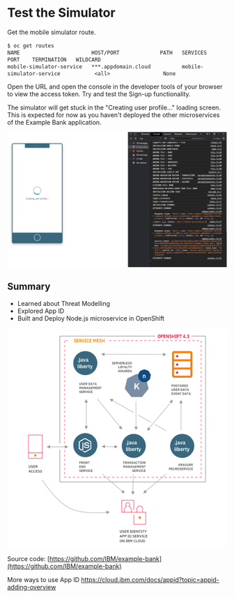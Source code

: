 # Test the Simulator

Get the mobile simulator route.

```text
$ oc get routes
NAME                       HOST/PORT             PATH   SERVICES                           PORT    TERMINATION   WILDCARD
mobile-simulator-service   ***.appdomain.cloud          mobile-simulator-service           <all>                 None
```

Open the URL and open the console in the developer tools of your browser to view the access token. Try and test the Sign-up functionality.

The simulator will get stuck in the "Creating user profile..." loading screen. This is expected for now as you haven't deployed the other microservices of the Example Bank application.

![](../.gitbook/generic/simulator-lab1.png)

## Summary

* Learned about Threat Modelling
* Explored App ID
* Built and Deploy Node.js microservice in OpenShift

![Example Bank App Architecture](../.gitbook/generic/image%20%281%29.png)

Source code: [https://github.com/IBM/example-bank](https://github.com/IBM/example-bank)

More ways to use App ID https://cloud.ibm.com/docs/appid?topic=appid-adding-overview